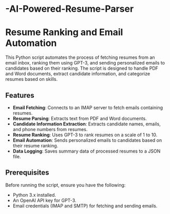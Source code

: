 # -AI-Powered-Resume-Parser
# Resume Ranking and Email Automation

This Python script automates the process of fetching resumes from an email inbox, ranking them using GPT-3, and sending personalized emails to candidates based on their ranking. The script is designed to handle PDF and Word documents, extract candidate information, and categorize resumes based on skills.

## Features

- **Email Fetching**: Connects to an IMAP server to fetch emails containing resumes.
- **Resume Parsing**: Extracts text from PDF and Word documents.
- **Candidate Information Extraction**: Extracts candidate names, emails, and phone numbers from resumes.
- **Resume Ranking**: Uses GPT-3 to rank resumes on a scale of 1 to 10.
- **Email Automation**: Sends personalized emails to candidates based on their resume ranking.
- **Data Logging**: Saves summary data of processed resumes to a JSON file.

## Prerequisites

Before running the script, ensure you have the following:

- Python 3.x installed.
- An OpenAI API key for GPT-3.
- Email credentials (IMAP and SMTP) for fetching and sending emails.

